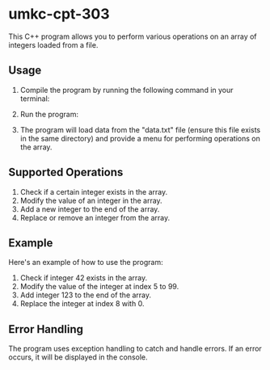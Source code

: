 # umkc-cpt-303
This C++ program allows you to perform various operations on an array of integers loaded from a file.

## Usage

1. Compile the program by running the following command in your terminal:


2. Run the program:


3. The program will load data from the "data.txt" file (ensure this file exists in the same directory) and provide a menu for performing operations on the array.

## Supported Operations

1. Check if a certain integer exists in the array.
2. Modify the value of an integer in the array.
3. Add a new integer to the end of the array.
4. Replace or remove an integer from the array.

## Example

Here's an example of how to use the program:

1. Check if integer 42 exists in the array.
2. Modify the value of the integer at index 5 to 99.
3. Add integer 123 to the end of the array.
4. Replace the integer at index 8 with 0.

## Error Handling

The program uses exception handling to catch and handle errors. If an error occurs, it will be displayed in the console.

